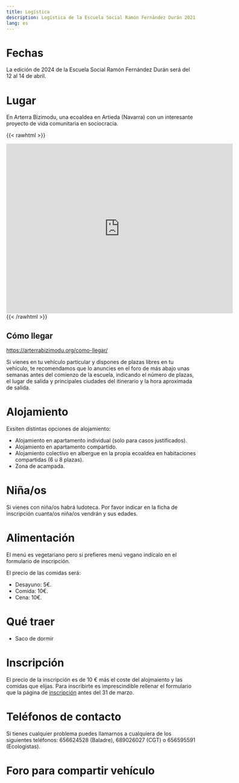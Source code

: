 ```yaml
---
title: Logística
description: Logística de la Escuela Social Ramón Fernández Durán 2021
lang: es
---
```


# Fechas

La edición de 2024 de la Escuela Social Ramón Fernández Durán será del 12 al 14 de abril.

# Lugar

En Arterra Bizimodu, una ecoaldea en Artieda (Navarra) con un interesante proyecto de vida comunitaria en sociocracia.

{{< rawhtml >}}
<iframe src="https://www.google.com/maps/embed?pb=!1m18!1m12!1m3!1d152338.2222608842!2d-1.4612153087545832!3d42.72249666225859!2m3!1f0!2f0!3f0!3m2!1i1024!2i768!4f13.1!3m3!1m2!1s0xd50b10de8e7d165%3A0xe40def0e1ad19bfa!2sArterra%20Bizimodu!5e0!3m2!1ses!2ses!4v1705227189094!5m2!1ses!2ses" width="600" height="450" style="border:0;" allowfullscreen="" loading="lazy" referrerpolicy="no-referrer-when-downgrade"></iframe>
{{< /rawhtml >}}

## Cómo llegar

https://arterrabizimodu.org/como-llegar/

Si vienes en tu vehículo particular y dispones de plazas libres en tu vehículo, te recomendamos que lo anuncies en el foro de más abajo unas semanas antes del comienzo de la escuela, indicando el número de plazas, el lugar de salida y principales ciudades del itinerario y la hora aproximada de salida.

# Alojamiento

Exsiten distintas opciones de alojamiento:

- Alojamiento en apartamento individual (solo para casos justificados).
- Alojamiento en apartamento compartido.
- Alojamiento colectivo en albergue en la propia ecoaldea en habitaciones compartidas (6 u 8 plazas).
- Zona de acampada.

# Niña/os

Si vienes con niña/os habrá ludoteca. Por favor indicar en la ficha de inscripción cuanta/os niña/os vendrán y sus edades.

# Alimentación

El menú es vegetariano pero si prefieres menú vegano indícalo en el formulario de inscripción.

El precio de las comidas será:

- Desayuno: 5€.
- Comida: 10€.
- Cena: 10€.

# Qué traer

- Saco de dormir

# Inscripción

El precio de la inscripción es de 10 € más el coste del alojmaiento y las comidas que elijas. Para inscribirte es imprescindible rellenar el formulario que la página de [inscripción](../inscripcion) antes del 31 de marzo.

# Teléfonos de contacto

Si tienes cualquier problema puedes llamarnos a cualquiera de los siguientes teléfonos: 656624528 (Baladre), 689026027 (CGT) o 656595591 (Ecologistas).

# Foro para compartir vehículo